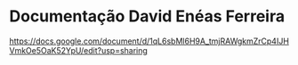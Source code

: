 # Documentação David Enéas Ferreira

https://docs.google.com/document/d/1qL6sbMl6H9A_tmjRAWgkmZrCp4IJHVmkOe5OaK52YpU/edit?usp=sharing